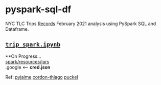 # pyspark-sql-df
NYC TLC Trips [Records](https://www.nyc.gov/site/tlc/about/tlc-trip-record-data.page) February 2021 analysis using PySpark SQL and Dataframe.

## [`trip_spark.ipynb`](https://github.com/zeenfts/pyspark-sql-df/blob/main/trip_spark.ipynb)

**On Progress...<br>
[spark/resources/jars](https://github.com/GoogleCloudDataproc/spark-bigquery-connector)<br>
.google <-- **cred.json**

Ref:
[pyjaime](https://github.com/pyjaime/docker-airflow-spark)
[cordon-thiago](https://github.com/cordon-thiago/airflow-spark)
[puckel](https://github.com/puckel/docker-airflow)